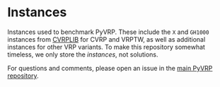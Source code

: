 # Instances

Instances used to benchmark PyVRP. 
These include the `X` and `GH1000` instances from [CVRPLIB](http://vrp.atd-lab.inf.puc-rio.br/index.php/en/) for CVRP and VRPTW, as well as additional instances for other VRP variants.
To make this repository somewhat timeless, we only store the *instances*, not solutions.

For questions and comments, please open an issue in the [main PyVRP repository](https://github.com/PyVRP/PyVRP).
